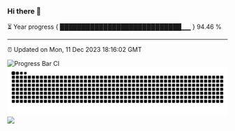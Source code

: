 ### Hi there 👋

⏳ Year progress { ████████████████████████████▁▁ } 94.46 %

---

⏰ Updated on Mon, 11 Dec 2023 18:16:02 GMT

![Progress Bar CI](https://github.com/liununu/liununu/workflows/Progress%20Bar%20CI/badge.svg)![](https://raw.githubusercontent.com/L1cardo/L1cardo/main/assets/github-contribution-grid-snake.svg)![](https://raw.githubusercontent.com/seesaws/seesaws/main/assets/github-contribution-grid-snake.svg)
